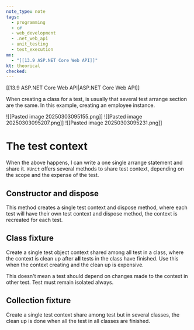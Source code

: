 ```yaml
---
note_type: note
tags:
  - programming
  - c#
  - web_development
  - .net_web_api
  - unit_testing
  - test_execution
mn:
  - "[[13.9 ASP.NET Core Web API]]"
kt: theorical
checked:
---
```

[[13.9 ASP.NET Core Web API|ASP.NET Core Web API]]

When creating a class for a test, is usually that several test arrange section are the same. In this example, creating an employee instance.

![[Pasted image 20250303095155.png]]
![[Pasted image 20250303095207.png]]
![[Pasted image 20250303095231.png]]

# The test context
When the above happens, I can write a one single arrange statement and share it. `XUnit` offers several methods to share test context, depending on the scope and the expense of the test.
## Constructor and dispose
This method creates a single test context and dispose method, where each test will have their own test context and dispose method, the context is recreated for each test.  
## Class fixture
Create a single test object context shared among all test in a class, where the context is clean up after **all** tests in the class have finished. Use this when the context creating and the clean up is expensive. 

This doesn't mean a test should depend on changes made to the context in other test. Test must remain isolated always. 
## Collection fixture
Create a single test context share among test but in several classes, the clean up is done when all the test in all classes are finished.

